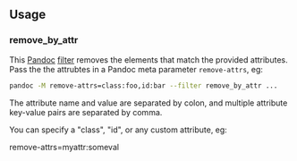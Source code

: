 ## Usage

### remove_by_attr

This [Pandoc](https://pandoc.org/) [filter](https://pandoc.org/filters.html) removes the elements that match the provided attributes. Pass the the attrubtes in a Pandoc meta parameter `remove-attrs`, eg:

```sh
pandoc -M remove-attrs=class:foo,id:bar --filter remove_by_attr ...
```

The attribute name and value are separated by colon, and multiple attribute key-value pairs are separated by comma.

You can specify a "class", "id", or any custom attribute, eg:

remove-attrs=myattr:someval
